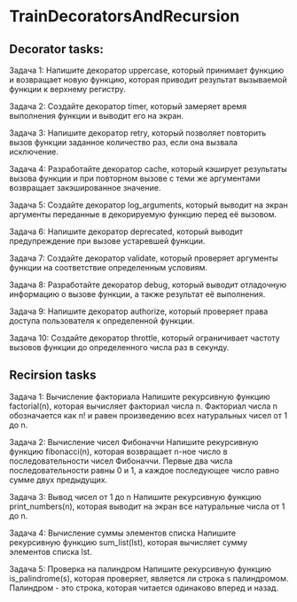 # TrainDecoratorsAndRecursion

## Decorator tasks:
Задача 1:
Напишите декоратор uppercase, который принимает функцию и возвращает новую функцию, которая приводит результат вызываемой функции к верхнему регистру.

Задача 2:
Создайте декоратор timer, который замеряет время выполнения функции и выводит его на экран.

Задача 3:
Напишите декоратор retry, который позволяет повторить вызов функции заданное количество раз, если она вызвала исключение.

Задача 4:
Разработайте декоратор cache, который кэширует результаты вызова функции и при повторном вызове с теми же аргументами возвращает закэшированное значение.

Задача 5:
Создайте декоратор log_arguments, который выводит на экран аргументы переданные в декорируемую функцию перед её вызовом.

Задача 6:
Напишите декоратор deprecated, который выводит предупреждение при вызове устаревшей функции.

Задача 7:
Создайте декоратор validate, который проверяет аргументы функции на соответствие определенным условиям.

Задача 8:
Разработайте декоратор debug, который выводит отладочную информацию о вызове функции, а также результат её выполнения.

Задача 9:
Напишите декоратор authorize, который проверяет права доступа пользователя к определенной функции.

Задача 10:
Создайте декоратор throttle, который ограничивает частоту вызовов функции до определенного числа раз в секунду.

## Recirsion tasks

Задача 1: Вычисление факториала
Напишите рекурсивную функцию factorial(n), которая вычисляет факториал числа n. Факториал числа n обозначается как n! и равен произведению всех натуральных чисел от 1 до n.

Задача 2: Вычисление чисел Фибоначчи
Напишите рекурсивную функцию fibonacci(n), которая возвращает n-ное число в последовательности чисел Фибоначчи. Первые два числа последовательности равны 0 и 1, а каждое последующее число равно сумме двух предыдущих.

Задача 3: Вывод чисел от 1 до n
Напишите рекурсивную функцию print_numbers(n), которая выводит на экран все натуральные числа от 1 до n.

Задача 4: Вычисление суммы элементов списка
Напишите рекурсивную функцию sum_list(lst), которая вычисляет сумму элементов списка lst.

Задача 5: Проверка на палиндром
Напишите рекурсивную функцию is_palindrome(s), которая проверяет, является ли строка s палиндромом. Палиндром - это строка, которая читается одинаково вперед и назад.